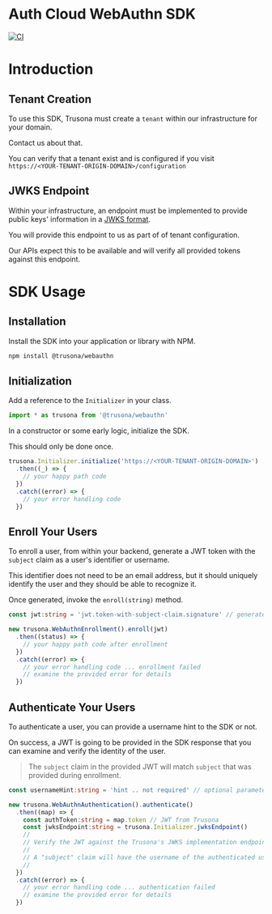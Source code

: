 # Auth Cloud WebAuthn SDK

[![CI](https://github.com/lighthauz/auth-cloud-webauthn-sdk/actions/workflows/ci-tester.yml/badge.svg)](https://github.com/lighthauz/auth-cloud-webauthn-sdk/actions/workflows/ci-tester.yml)

# Introduction

## Tenant Creation

To use this SDK, Trusona must create a `tenant` within our infrastructure for your domain.

Contact us about that.

You can verify that a tenant exist and is configured if you visit `https://<YOUR-TENANT-ORIGIN-DOMAIN>/configuration`

## JWKS Endpoint

Within your infrastructure, an endpoint must be implemented to provide public keys' information in a [JWKS format](https://www.rfc-editor.org/rfc/rfc7517).

You will provide this endpoint to us as part of of tenant configuration.

Our APIs expect this to be available and will verify all provided tokens against this endpoint.


# SDK Usage

## Installation

Install the SDK into your application or library with NPM.

```bash
npm install @trusona/webauthn
```

## Initialization

Add a reference to the `Initializer` in your class.

```typescript
import * as trusona from '@trusona/webauthn'
```

In a constructor or some early logic, initialize the SDK.

This should only be done once.

```typescript
trusona.Initializer.initialize('https://<YOUR-TENANT-ORIGIN-DOMAIN>')
  .then((_) => {
    // your happy path code
  })
  .catch((error) => {
    // your error handling code
  })
```  

## Enroll Your Users

To enroll a user, from within your backend, generate a JWT token with the `subject` claim as a user's identifier or username.

This identifier does not need to be an email address, but it should uniquely identify the user and they should be able to recognize it.

Once generated, invoke the `enroll(string)` method.

```typescript
const jwt:string = 'jwt.token-with-subject-claim.signature' // generated from your backend

new trusona.WebAuthnEnrollment().enroll(jwt)
  .then((status) => {
    // your happy path code after enrollment
  })
  .catch((error) => {
    // your error handling code ... enrollment failed
    // examine the provided error for details
  })
```


## Authenticate Your Users

To authenticate a user, you can provide a username hint to the SDK or not.

On success, a JWT is going to be provided in the SDK response that you can examine and verify the identity of the user.

> The `subject` claim in the provided JWT will match `subject` that was provided during enrollment. 

```typescript
const usernameHint:string = 'hint .. not required' // optional parameter

new trusona.WebAuthnAuthentication().authenticate()
  .then((map) => {
    const authToken:string = map.token // JWT from Trusona
    const jwksEndpoint:string = trusona.Initializer.jwksEndpoint()
    //
    // Verify the JWT against the Trusona's JWKS implementation endpoint.
    //
    // A "subject" claim will have the username of the authenticated user.
    //
  })
  .catch((error) => {
    // your error handling code ... authentication failed
    // examine the provided error for details
  })
```

